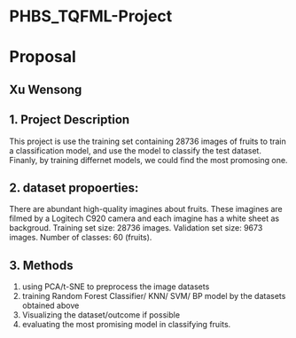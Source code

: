# PHBS_TQFML-Project
# Proposal
## Xu Wensong
## 1.	Project Description
This project is use the training set containing 28736 images of fruits to train a classification model, and use the model to classify the test dataset. Finanly, by training differnet models, we could find the most promosing one.

## 2.	dataset propoerties:
There are abundant high-quality imagines about fruits. These imagines are filmed by a Logitech C920 camera and each imagine has a white sheet as backgroud.
Training set size: 28736 images.
Validation set size: 9673 images.
Number of classes: 60 (fruits).

## 3.	Methods
1)	using PCA/t-SNE to preprocess the image datasets
2)  training Random Forest Classifier/ KNN/ SVM/ BP model by the datasets obtained above
3)  Visualizing the dataset/outcome if possible
4)  evaluating the most promising model in classifying fruits.
